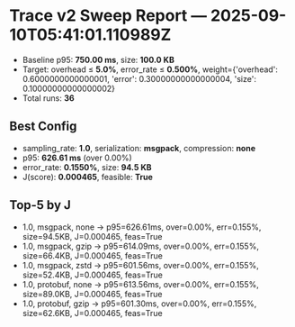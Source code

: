 # Trace v2 Sweep Report — 2025-09-10T05:41:01.110989Z
- Baseline p95: **750.00 ms**, size: **100.0 KB**
- Target: overhead ≤ **5.0%**, error_rate ≤ **0.500%**, weight={'overhead': 0.6000000000000001, 'error': 0.30000000000000004, 'size': 0.10000000000000002}
- Total runs: **36**
## Best Config
- sampling_rate: **1.0**, serialization: **msgpack**, compression: **none**
- p95: **626.61 ms** (over 0.00%)
- error_rate: **0.1550%**, size: **94.5 KB**
- J(score): **0.000465**, feasible: **True**
## Top-5 by J
- 1.0, msgpack, none → p95=626.61ms, over=0.00%, err=0.155%, size=94.5KB, J=0.000465, feas=True
- 1.0, msgpack, gzip → p95=614.09ms, over=0.00%, err=0.155%, size=66.4KB, J=0.000465, feas=True
- 1.0, msgpack, zstd → p95=601.56ms, over=0.00%, err=0.155%, size=52.4KB, J=0.000465, feas=True
- 1.0, protobuf, none → p95=613.56ms, over=0.00%, err=0.155%, size=89.0KB, J=0.000465, feas=True
- 1.0, protobuf, gzip → p95=601.30ms, over=0.00%, err=0.155%, size=62.6KB, J=0.000465, feas=True
